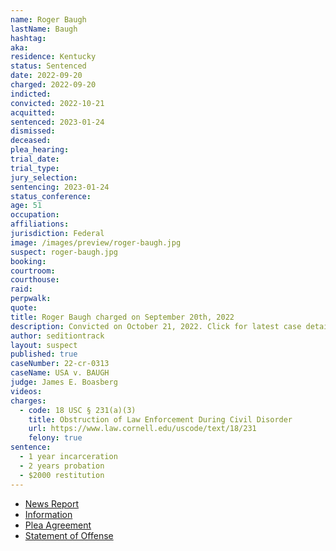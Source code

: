 ```yaml
---
name: Roger Baugh
lastName: Baugh
hashtag:
aka:
residence: Kentucky
status: Sentenced
date: 2022-09-20
charged: 2022-09-20
indicted:
convicted: 2022-10-21
acquitted:
sentenced: 2023-01-24
dismissed:
deceased:
plea_hearing:
trial_date:
trial_type:
jury_selection:
sentencing: 2023-01-24
status_conference:
age: 51
occupation:
affiliations:
jurisdiction: Federal
image: /images/preview/roger-baugh.jpg
suspect: roger-baugh.jpg
booking:
courtroom:
courthouse:
raid:
perpwalk:
quote:
title: Roger Baugh charged on September 20th, 2022
description: Convicted on October 21, 2022. Click for latest case details.
author: seditiontrack
layout: suspect
published: true
caseNumber: 22-cr-0313
caseName: USA v. BAUGH
judge: James E. Boasberg
videos:
charges:
  - code: 18 USC § 231(a)(3)
    title: Obstruction of Law Enforcement During Civil Disorder
    url: https://www.law.cornell.edu/uscode/text/18/231
    felony: true
sentence:
  - 1 year incarceration
  - 2 years probation
  - $2000 restitution
---
```


- [News Report](https://www.whas11.com/article/news/crime/roger-kent-baugh-guilty-us-capitol-riots-january-6/417-4b71e35a-c57c-4a82-a012-64d903833756)
- [Information](https://www.justice.gov/usao-dc/case-multi-defendant/file/1546241/download)
- [Plea Agreement](https://www.justice.gov/usao-dc/case-multi-defendant/file/1546246/download)
- [Statement of Offense](https://www.justice.gov/usao-dc/case-multi-defendant/file/1546251/download)
